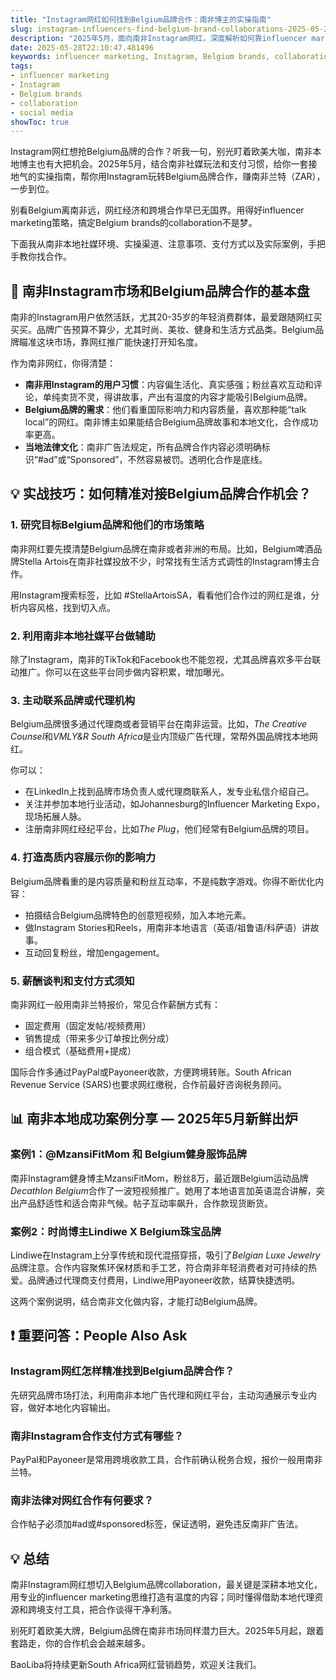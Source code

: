 ```yaml
---
title: "Instagram网红如何找到Belgium品牌合作：南非博主的实操指南"
slug: instagram-influencers-find-belgium-brand-collaborations-2025-05-28
description: "2025年5月，面向南非Instagram网红，深度解析如何靠influencer marketing和social media玩转Belgium brands合作，实战经验分享，助你快速变现。"
date: 2025-05-28T22:10:47.481496
keywords: influencer marketing, Instagram, Belgium brands, collaboration, social media
tags:
- influencer marketing
- Instagram
- Belgium brands
- collaboration
- social media
showToc: true
---
```


Instagram网红想抢Belgium品牌的合作？听我一句，别光盯着欧美大咖，南非本地博主也有大把机会。2025年5月，结合南非社媒玩法和支付习惯，给你一套接地气的实操指南，帮你用Instagram玩转Belgium品牌合作，赚南非兰特（ZAR），一步到位。

别看Belgium离南非远，网红经济和跨境合作早已无国界。用得好influencer marketing策略，搞定Belgium brands的collaboration不是梦。

下面我从南非本地社媒环境、实操渠道、注意事项、支付方式以及实际案例，手把手教你找合作。

## 📢 南非Instagram市场和Belgium品牌合作的基本盘

南非的Instagram用户依然活跃，尤其20-35岁的年轻消费群体，最爱跟随网红买买买。品牌广告预算不算少，尤其时尚、美妆、健身和生活方式品类。Belgium品牌瞄准这块市场，靠网红推广能快速打开知名度。

作为南非网红，你得清楚：

- **南非用Instagram的用户习惯**：内容偏生活化、真实感强；粉丝喜欢互动和评论，单纯卖货不灵，得讲故事，产出有温度的内容才能吸引Belgium品牌。
- **Belgium品牌的需求**：他们看重国际影响力和内容质量，喜欢那种能“talk local”的网红。南非博主如果能结合Belgium品牌故事和本地文化，合作成功率更高。
- **当地法律文化**：南非广告法规定，所有品牌合作内容必须明确标识“#ad”或“Sponsored”，不然容易被罚。透明化合作是底线。

## 💡 实战技巧：如何精准对接Belgium品牌合作机会？

### 1. 研究目标Belgium品牌和他们的市场策略

南非网红要先摸清楚Belgium品牌在南非或者非洲的布局。比如，Belgium啤酒品牌Stella Artois在南非社媒投放不少，时常找有生活方式调性的Instagram博主合作。

用Instagram搜索标签，比如 #StellaArtoisSA，看看他们合作过的网红是谁，分析内容风格，找到切入点。

### 2. 利用南非本地社媒平台做辅助

除了Instagram，南非的TikTok和Facebook也不能忽视，尤其品牌喜欢多平台联动推广。你可以在这些平台同步做内容积累，增加曝光。

### 3. 主动联系品牌或代理机构

Belgium品牌很多通过代理商或者营销平台在南非运营。比如，*The Creative Counsel*和*VMLY&R South Africa*是业内顶级广告代理，常帮外国品牌找本地网红。

你可以：

- 在LinkedIn上找到品牌市场负责人或代理商联系人，发专业私信介绍自己。
- 关注并参加本地行业活动，如Johannesburg的Influencer Marketing Expo，现场拓展人脉。
- 注册南非网红经纪平台，比如*The Plug*，他们经常有Belgium品牌的项目。

### 4. 打造高质内容展示你的影响力

Belgium品牌看重的是内容质量和粉丝互动率，不是纯数字游戏。你得不断优化内容：

- 拍摄结合Belgium品牌特色的创意短视频，加入本地元素。
- 做Instagram Stories和Reels，用南非本地语言（英语/祖鲁语/科萨语）讲故事。
- 互动回复粉丝，增加engagement。

### 5. 薪酬谈判和支付方式须知

南非网红一般用南非兰特报价，常见合作薪酬方式有：

- 固定费用（固定发帖/视频费用）
- 销售提成（带来多少订单按比例分成）
- 组合模式（基础费用+提成）

国际合作多通过PayPal或Payoneer收款，方便跨境转账。South African Revenue Service (SARS)也要求网红缴税，合作前最好咨询税务顾问。

## 📊 南非本地成功案例分享 — 2025年5月新鲜出炉

### 案例1：@MzansiFitMom 和 Belgium健身服饰品牌

南非Instagram健身博主MzansiFitMom，粉丝8万，最近跟Belgium运动品牌*Decathlon Belgium*合作了一波短视频推广。她用了本地语言加英语混合讲解，突出产品舒适性和适合南非气候。帖子互动率飙升，合作款现货断货。

### 案例2：时尚博主Lindiwe X Belgium珠宝品牌

Lindiwe在Instagram上分享传统和现代混搭穿搭，吸引了*Belgian Luxe Jewelry*品牌注意。合作内容聚焦环保材质和手工艺，符合南非年轻消费者对可持续的热爱。品牌通过代理商支付费用，Lindiwe用Payoneer收款，结算快捷透明。

这两个案例说明，结合南非文化做内容，才能打动Belgium品牌。

## ❗ 重要问答：People Also Ask

### Instagram网红怎样精准找到Belgium品牌合作？

先研究品牌市场打法，利用南非本地广告代理和网红平台，主动沟通展示专业内容，做好本地化内容输出。

### 南非Instagram合作支付方式有哪些？

PayPal和Payoneer是常用跨境收款工具，合作前确认税务合规，报价一般用南非兰特。

### 南非法律对网红合作有何要求？

合作帖子必须加#ad或#sponsored标签，保证透明，避免违反南非广告法。

## 💡 总结

南非Instagram网红想切入Belgium品牌collaboration，最关键是深耕本地文化，用专业的influencer marketing思维打造有温度的内容；同时懂得借助本地代理资源和跨境支付工具，把合作谈得干净利落。

别死盯着欧美大牌，Belgium品牌在南非市场同样潜力巨大。2025年5月起，跟着套路走，你的合作机会会越来越多。

BaoLiba将持续更新South Africa网红营销趋势，欢迎关注我们。